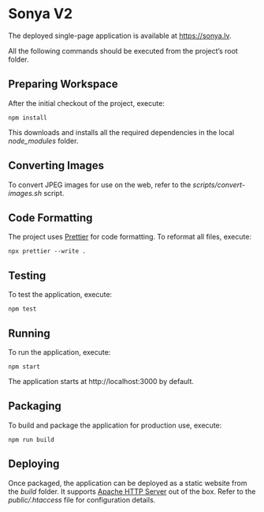 # Sonya V2

The deployed single-page application is available at https://sonya.lv.

All the following commands should be executed from the project’s root folder.

## Preparing Workspace

After the initial checkout of the project, execute:

    npm install

This downloads and installs all the required dependencies in the local _node_modules_ folder.

## Converting Images

To convert JPEG images for use on the web, refer to the _scripts/convert-images.sh_ script.

## Code Formatting

The project uses [Prettier](https://prettier.io/) for code formatting. To reformat all files, execute:

    npx prettier --write .

## Testing

To test the application, execute:

    npm test

## Running

To run the application, execute:

    npm start

The application starts at http://localhost:3000 by default.

## Packaging

To build and package the application for production use, execute:

    npm run build

## Deploying

Once packaged, the application can be deployed as a static website from the _build_ folder. It supports [Apache HTTP Server](https://httpd.apache.org) out of the box. Refer to the _public/.htaccess_ file for configuration details.

